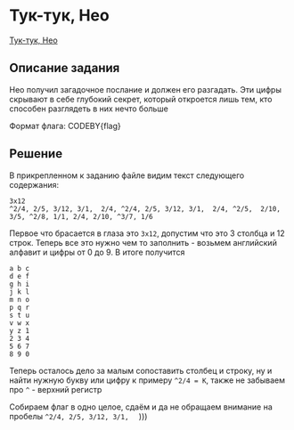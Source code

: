 # Тук-тук, Нео

[Тук-тук, Нео](https://codeby.games/categories/cryptography/362168b2-b1d5-4477-9a0f-cebb128ae9a6)

## Описание задания
Нео получил загадочное послание и должен его разгадать. Эти цифры скрывают в себе глубокий секрет, который откроется лишь тем, кто способен разглядеть в них нечто больше

Формат флага: CODEBY{flag}

## Решение

В прикрепленном к заданию файле видим текст следующего содержания:

```
3x12
^2/4, 2/5, 3/12, 3/1,  2/4, ^2/4, 2/5, 3/12, 3/1,  2/4, ^2/5,  2/10, 3/5, ^2/8, 1/1, 2/4, 2/10, ^3/7, 1/6
```

Первое что брасается в глаза это ```3x12```, допустим что это 3 столбца и 12 строк. Теперь все это нужно чем то заполнить - возьмем английский алфавит и цифры от 0 до 9. В итоге получится

```
a b c
d e f
g h i
j k l
m n o
p q r
s t u
v w x
y z 1
2 3 4
5 6 7
8 9 0
```

Теперь осталось дело за малым сопоставить столбец и строку, ну и найти нужную букву или цифру к примеру ```^2/4 = K```, также не забываем про ```^``` - верхний регистр

Собираем флаг в одно целое, сдаём и да не обращаем внимание на пробелы ```^2/4, 2/5, 3/12, 3/1,  ``` )))
